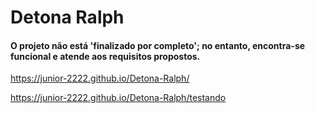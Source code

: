 # Detona Ralph
#### O projeto não está 'finalizado por completo'; no entanto, encontra-se funcional e atende aos requisitos propostos.



https://junior-2222.github.io/Detona-Ralph/

https://junior-2222.github.io/Detona-Ralph/testando
